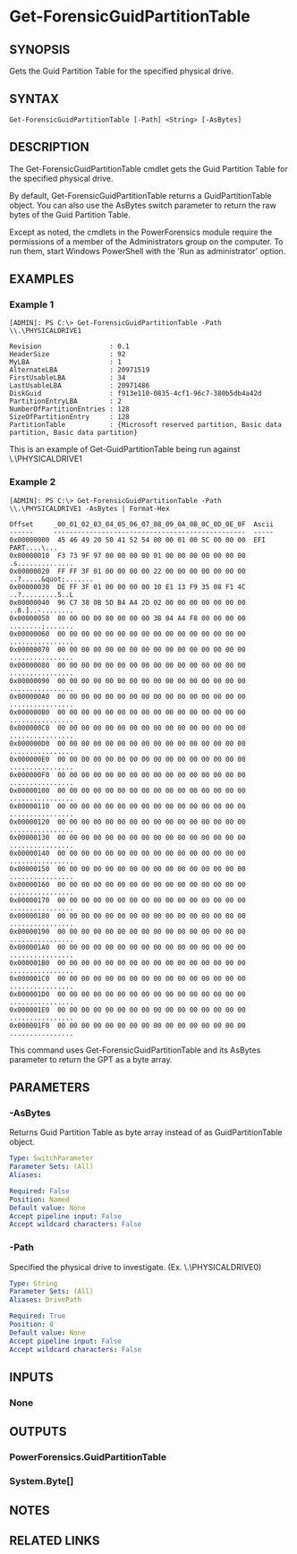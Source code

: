 # Get-ForensicGuidPartitionTable

## SYNOPSIS
Gets the Guid Partition Table for the specified physical drive.

## SYNTAX

```
Get-ForensicGuidPartitionTable [-Path] <String> [-AsBytes]
```

## DESCRIPTION
The Get-ForensicGuidPartitionTable cmdlet gets the Guid Partition Table for the specified physical drive.

By default, Get-ForensicGuidPartitionTable returns a GuidPartitionTable object. You can also use the AsBytes switch parameter to return the raw bytes of the Guid Partition Table.

Except as noted, the cmdlets in the PowerForensics module require the permissions of a member of the Administrators group on the computer. To run them, start Windows PowerShell with the 'Run as administrator' option.

## EXAMPLES

### Example 1
```
[ADMIN]: PS C:\> Get-ForensicGuidPartitionTable -Path \\.\PHYSICALDRIVE1

Revision                 : 0.1
HeaderSize               : 92
MyLBA                    : 1
AlternateLBA             : 20971519
FirstUsableLBA           : 34
LastUsableLBA            : 20971486
DiskGuid                 : f913e110-0835-4cf1-96c7-380b5db4a42d
PartitionEntryLBA        : 2
NumberOfPartitionEntries : 128
SizeOfPartitionEntry     : 128
PartitionTable           : {Microsoft reserved partition, Basic data partition, Basic data partition}
```

This is an example of Get-GuidPartitionTable being run against \\.\PHYSICALDRIVE1

### Example 2
```
[ADMIN]: PS C:\> Get-ForensicGuidPartitionTable -Path \\.\PHYSICALDRIVE1 -AsBytes | Format-Hex

Offset     _00_01_02_03_04_05_06_07_08_09_0A_0B_0C_0D_0E_0F  Ascii
------     ------------------------------------------------  -----
0x00000000  45 46 49 20 50 41 52 54 00 00 01 00 5C 00 00 00  EFI PART....\...
0x00000010  F3 73 9F 97 00 00 00 00 01 00 00 00 00 00 00 00  .s..............
0x00000020  FF FF 3F 01 00 00 00 00 22 00 00 00 00 00 00 00  ..?.....&quot;.......
0x00000030  DE FF 3F 01 00 00 00 00 10 E1 13 F9 35 08 F1 4C  ..?.........5..L
0x00000040  96 C7 38 0B 5D B4 A4 2D 02 00 00 00 00 00 00 00  ..8.]..-........
0x00000050  80 00 00 00 80 00 00 00 3B 04 A4 F8 00 00 00 00  ........;.......
0x00000060  00 00 00 00 00 00 00 00 00 00 00 00 00 00 00 00  ................
0x00000070  00 00 00 00 00 00 00 00 00 00 00 00 00 00 00 00  ................
0x00000080  00 00 00 00 00 00 00 00 00 00 00 00 00 00 00 00  ................
0x00000090  00 00 00 00 00 00 00 00 00 00 00 00 00 00 00 00  ................
0x000000A0  00 00 00 00 00 00 00 00 00 00 00 00 00 00 00 00  ................
0x000000B0  00 00 00 00 00 00 00 00 00 00 00 00 00 00 00 00  ................
0x000000C0  00 00 00 00 00 00 00 00 00 00 00 00 00 00 00 00  ................
0x000000D0  00 00 00 00 00 00 00 00 00 00 00 00 00 00 00 00  ................
0x000000E0  00 00 00 00 00 00 00 00 00 00 00 00 00 00 00 00  ................
0x000000F0  00 00 00 00 00 00 00 00 00 00 00 00 00 00 00 00  ................
0x00000100  00 00 00 00 00 00 00 00 00 00 00 00 00 00 00 00  ................
0x00000110  00 00 00 00 00 00 00 00 00 00 00 00 00 00 00 00  ................
0x00000120  00 00 00 00 00 00 00 00 00 00 00 00 00 00 00 00  ................
0x00000130  00 00 00 00 00 00 00 00 00 00 00 00 00 00 00 00  ................
0x00000140  00 00 00 00 00 00 00 00 00 00 00 00 00 00 00 00  ................
0x00000150  00 00 00 00 00 00 00 00 00 00 00 00 00 00 00 00  ................
0x00000160  00 00 00 00 00 00 00 00 00 00 00 00 00 00 00 00  ................
0x00000170  00 00 00 00 00 00 00 00 00 00 00 00 00 00 00 00  ................
0x00000180  00 00 00 00 00 00 00 00 00 00 00 00 00 00 00 00  ................
0x00000190  00 00 00 00 00 00 00 00 00 00 00 00 00 00 00 00  ................
0x000001A0  00 00 00 00 00 00 00 00 00 00 00 00 00 00 00 00  ................
0x000001B0  00 00 00 00 00 00 00 00 00 00 00 00 00 00 00 00  ................
0x000001C0  00 00 00 00 00 00 00 00 00 00 00 00 00 00 00 00  ................
0x000001D0  00 00 00 00 00 00 00 00 00 00 00 00 00 00 00 00  ................
0x000001E0  00 00 00 00 00 00 00 00 00 00 00 00 00 00 00 00  ................
0x000001F0  00 00 00 00 00 00 00 00 00 00 00 00 00 00 00 00  ................
```

This command uses Get-ForensicGuidPartitionTable and its AsBytes parameter to return the GPT as a byte array.

## PARAMETERS

### -AsBytes
Returns Guid Partition Table as byte array instead of as GuidPartitionTable object.

```yaml
Type: SwitchParameter
Parameter Sets: (All)
Aliases: 

Required: False
Position: Named
Default value: None
Accept pipeline input: False
Accept wildcard characters: False
```

### -Path
Specified the physical drive to investigate. (Ex. \\.\PHYSICALDRIVE0)

```yaml
Type: String
Parameter Sets: (All)
Aliases: DrivePath

Required: True
Position: 0
Default value: None
Accept pipeline input: False
Accept wildcard characters: False
```

## INPUTS

### None


## OUTPUTS

### PowerForensics.GuidPartitionTable

### System.Byte[]

## NOTES

## RELATED LINKS

